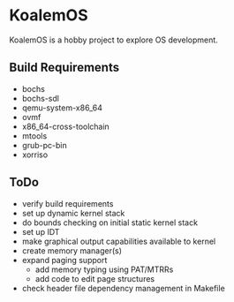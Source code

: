 # KoalemOS #

KoalemOS is a hobby project to explore OS development.

## Build Requirements

* bochs
* bochs-sdl
* qemu-system-x86_64
* ovmf
* x86_64-cross-toolchain
* mtools
* grub-pc-bin
* xorriso

## ToDo

* verify build requirements
* set up dynamic kernel stack
* do bounds checking on initial static kernel stack
* set up IDT
* make graphical output capabilities available to kernel
* create memory manager(s)
* expand paging support
  * add memory typing using PAT/MTRRs
  * add code to edit page structures
* check header file dependency management in Makefile
